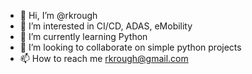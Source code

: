 - 👋 Hi, I’m @rkrough
- 👀 I’m interested in CI/CD, ADAS, eMobility
- 🌱 I’m currently learning Python
- 💞️ I’m looking to collaborate on simple python projects
- 📫 How to reach me rkrough@gmail.com

<!---
rkrough/rkrough is a ✨ special ✨ repository because its `README.md` (this file) appears on your GitHub profile.
You can click the Preview link to take a look at your changes.
--->
